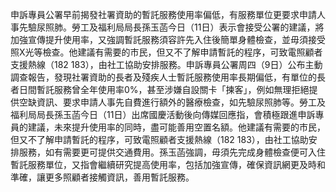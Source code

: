 申訴專員公署早前揭發社署資助的暫託服務使用率偏低，有服務單位更要求申請人事先驗尿照肺。勞工及福利局局長孫玉菡今日（11日）表示會接受公署的建議，將加強宣傳提升使用率，又強調暫託服務須容許先入住後簡單身體檢查，並毋須接受照X光等檢查。他建議有需要的市民，但又不了解申請暫託的程序，可致電照顧者支援熱線（182 183），由社工協助安排服務。申訴專員公署周四（9日）公布主動調查報告，發現社署資助的長者及殘疾人士暫託服務使用率長期偏低，有單位的長者日間暫託服務曾全年使用率0%，甚至涉嫌自設關卡「揀客」，例如無理拒絕提供空缺資訊、要求申請人事先自費進行額外的醫療檢查，如先驗尿照肺等。勞工及福利局局長孫玉菡今日（11日）出席國慶活動後向傳媒回應指，會積極跟進申訴專員的建議，未來提升使用率的同時，盡可能善用空置名額。他建議有需要的市民，但又不了解申請暫託的程序，可致電照顧者支援熱線（182 183），由社工協助安排服務，如有需要更可提供交通費用。孫玉菡強調，毋須先完成身體檢查便可入住暫託服務單位，又指會繼續研究提高使用率，包括加強宣傳，確保資訊網更及時和準確，讓更多照顧者接觸資訊，善用暫託服務。